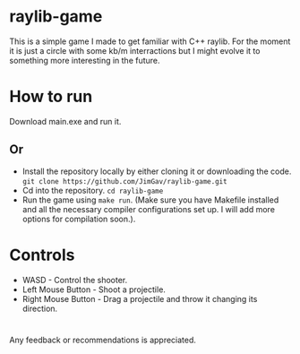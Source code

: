 # raylib-game
This is a simple game I made to get familiar with C++ raylib. For the moment it is just a circle with some kb/m interractions but I might evolve it to something more interesting in the future.

# How to run
Download main.exe and run it.
## Or
- Install the repository locally by either cloning it or downloading the code.
```git clone https://github.com/JimGav/raylib-game.git```
- Cd into the repository.
```cd raylib-game```
- Run the game using ```make run```. (Make sure you have Makefile installed and all the necessary compiler configurations set up. I will add more options for compilation soon.).

# Controls
- WASD - Control the shooter.
- Left Mouse Button - Shoot a projectile.
- Right Mouse Button - Drag a projectile and throw it changing its direction.

# 
Any feedback or recommendations is appreciated.